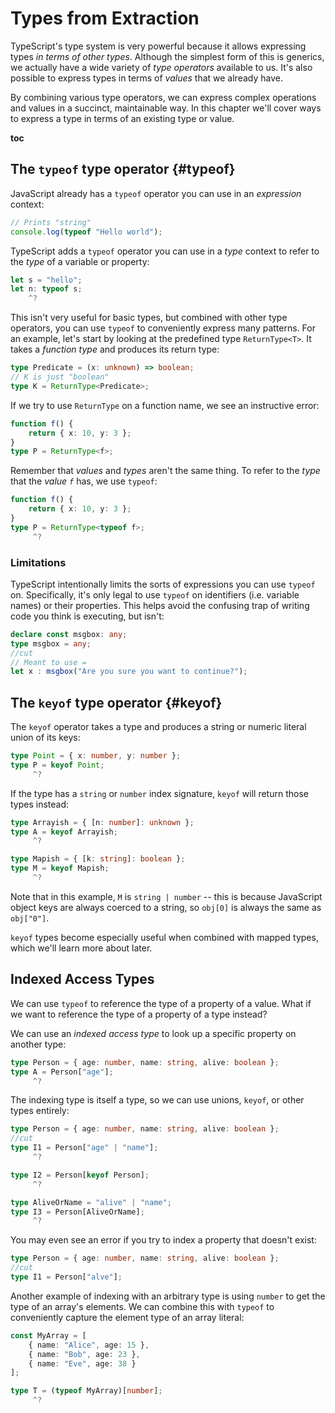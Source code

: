# Types from Extraction

TypeScript's type system is very powerful because it allows expressing types *in terms of other types*.
Although the simplest form of this is generics, we actually have a wide variety of *type operators* available to us.
It's also possible to express types in terms of *values* that we already have.

By combining various type operators, we can express complex operations and values in a succinct, maintainable way.
In this chapter we'll cover ways to express a type in terms of an existing type or value.

__toc__

## The `typeof` type operator  {#typeof}

JavaScript already has a `typeof` operator you can use in an *expression* context:

```ts
// Prints "string"
console.log(typeof "Hello world");
```

TypeScript adds a `typeof` operator you can use in a *type* context to refer to the *type* of a variable or property:

```ts
let s = "hello";
let n: typeof s;
    ^?
```

This isn't very useful for basic types, but combined with other type operators, you can use `typeof` to conveniently express many patterns.
For an example, let's start by looking at the predefined type `ReturnType<T>`.
It takes a *function type* and produces its return type:

```ts
type Predicate = (x: unknown) => boolean;
// K is just "boolean"
type K = ReturnType<Predicate>;
```

If we try to use `ReturnType` on a function name, we see an instructive error:

```ts
function f() {
    return { x: 10, y: 3 };
}
type P = ReturnType<f>;
```

Remember that *values* and *types* aren't the same thing.
To refer to the *type* that the *value `f`* has, we use `typeof`:

```ts
function f() {
    return { x: 10, y: 3 };
}
type P = ReturnType<typeof f>;
     ^?
```

### Limitations

TypeScript intentionally limits the sorts of expressions you can use `typeof` on.
Specifically, it's only legal to use `typeof` on identifiers (i.e. variable names) or their properties.
This helps avoid the confusing trap of writing code you think is executing, but isn't:

```ts
declare const msgbox: any;
type msgbox = any;
//cut
// Meant to use =
let x : msgbox("Are you sure you want to continue?");
```

## The `keyof` type operator {#keyof}

The `keyof` operator takes a type and produces a string or numeric literal union of its keys:

```ts
type Point = { x: number, y: number };
type P = keyof Point;
     ^?
```

If the type has a `string` or `number` index signature, `keyof` will return those types instead:

```ts
type Arrayish = { [n: number]: unknown };
type A = keyof Arrayish;
     ^?

type Mapish = { [k: string]: boolean };
type M = keyof Mapish;
     ^?
```
Note that in this example, `M` is `string | number` -- this is because JavaScript object keys are always coerced to a string, so `obj[0]` is always the same as `obj["0"]`.

`keyof` types become especially useful when combined with mapped types, which we'll learn more about later.

## Indexed Access Types

We can use `typeof` to reference the type of a property of a value.
What if we want to reference the type of a property of a type instead?

We can use an *indexed access type* to look up a specific property on another type:

```ts
type Person = { age: number, name: string, alive: boolean };
type A = Person["age"];
     ^?
```

The indexing type is itself a type, so we can use unions, `keyof`, or other types entirely:

```ts
type Person = { age: number, name: string, alive: boolean };
//cut
type I1 = Person["age" | "name"];
     ^?

type I2 = Person[keyof Person];
     ^?

type AliveOrName = "alive" | "name";
type I3 = Person[AliveOrName];
     ^?
```

You may even see an error if you try to index a property that doesn't exist:

```ts
type Person = { age: number, name: string, alive: boolean };
//cut
type I1 = Person["alve"];
```

Another example of indexing with an arbitrary type is using `number` to get the type of an array's elements.
We can combine this with `typeof` to conveniently capture the element type of an array literal:

```ts
const MyArray = [
    { name: "Alice", age: 15 },
    { name: "Bob", age: 23 },
    { name: "Eve", age: 38 }
];

type T = (typeof MyArray)[number];
     ^?
```
